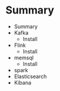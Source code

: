 # Summary

* Summary
* Kafka
   * Install
* Flink
   * Install
* memsql
   * Install
* spark
* Elasticsearch
* Kibana

